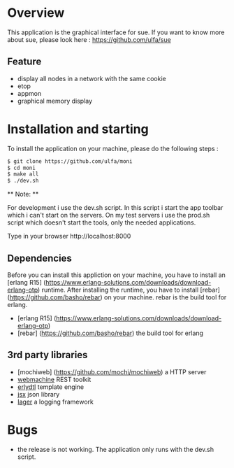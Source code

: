# Overview

This application is the graphical interface for sue. 
If you want to know more about sue, please look here : https://github.com/ulfa/sue

## Feature

* display all nodes in a network with the same cookie
* etop 
* appmon
* graphical memory display

# Installation and starting

To install the application on your machine, please do the following steps :

```bash
$ git clone https://github.com/ulfa/moni 
$ cd moni
$ make all
$ ./dev.sh
```
** Note: ** 

For development i use the dev.sh script. In this script i start the app toolbar which i can't start on the servers.
On my test servers i use the prod.sh script which doesn't start the tools, only the needed applications. 

Type in your browser http://localhost:8000

## Dependencies

Before you can install this appliction on your machine, you have to install an [erlang R15] (https://www.erlang-solutions.com/downloads/download-erlang-otp) runtime. 
After installing the runtime, you have to install [rebar] (https://github.com/basho/rebar) on your machine. rebar is the build tool for erlang.

* [erlang R15] (https://www.erlang-solutions.com/downloads/download-erlang-otp)
* [rebar] (https://github.com/basho/rebar) the build tool for erlang

## 3rd party libraries

* [mochiweb] (https://github.com/mochi/mochiweb) a HTTP server
* [webmachine](https://github.com/basho/webmachine) REST toolkit
* [erlydtl](https://github.com/evanmiller/erlydtl) template engine
* [jsx](https://github.com/talentdeficit/jsx) json library
* [lager](https://github.com/basho/lager) a logging framework

# Bugs

* the release is not working. The application only runs with the dev.sh script.
